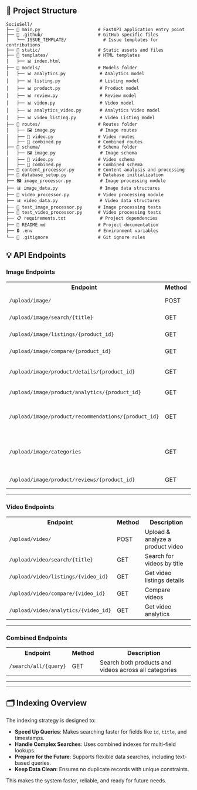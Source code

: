 ## 📁 Project Structure
```
SocioSell/
├── 📜 main.py                      # FastAPI application entry point
├── 📁 .github/                     # GitHub specific files
│   └── ISSUE_TEMPLATE/              # Issue templates for contributions
├── 📁 static/                      # Static assets and files
├── 📁 templates/                   # HTML templates
│   ├── 📊 index.html                  
├── 📁 models/                      # Models folder
│   ├── 📊 analytics.py             # Analytics model
│   ├── 📊 listing.py               # Listing model
│   ├── 📊 product.py               # Product model
│   ├── 📊 review.py                # Review model
│   ├── 📊 video.py                 # Video model
│   ├── 📊 analytics_video.py       # Analytics Video model
│   ├── 📊 video_listing.py         # Video Listing model
├── 📁 routes/                      # Routes folder
│   ├── 🖼️ image.py                 # Image routes
│   ├── 🎥 video.py                 # Video routes
│   ├── 🔗 combined.py              # Combined routes
├── 📁 schema/                      # Schema folder
│   ├── 🖼️ image.py                 # Image schema
│   ├── 🎥 video.py                 # Video schema
│   ├── 🔗 combined.py              # Combined schema
├── 🔧 content_processor.py         # Content analysis and processing
├── 💾 database_setup.py            # Database initialization
├── 🖼️ image_processor.py           # Image processing module
├── 📊 image_data.py                # Image data structures
├── 🎥 video_processor.py           # Video processing module
├── 📊 video_data.py                # Video data structures
├── 🧪 test_image_processor.py      # Image processing tests
├── 🧪 test_video_processor.py      # Video processing tests
├── 📋 requirements.txt             # Project dependencies
├── 📝 README.md                    # Project documentation
├── 🔒 .env                         # Environment variables
└── 📝 .gitignore                   # Git ignore rules
```

## 💡 API Endpoints  

### Image Endpoints  

<table>
  <tr>
    <th>Endpoint</th>
    <th>Method</th>
    <th>Description</th>
  </tr>
  <tr>
    <td><code>/upload/image/</code></td>
    <td>POST</td>
    <td>Upload & analyze a product image</td>
  </tr>
  <tr>
    <td><code>/upload/image/search/{title}</code></td>
    <td>GET</td>
    <td>Search product database by title</td>
  </tr>
  <tr>
    <td><code>/upload/image/listings/{product_id}</code></td>
    <td>GET</td>
    <td>Get listing details for a product</td>
  </tr>
  <tr>
    <td><code>/upload/image/compare/{product_id}</code></td>
    <td>GET</td>
    <td>Compare products</td>
  </tr>
  <tr>
    <td><code>/upload/image/product/details/{product_id}</code></td>
    <td>GET</td>
    <td>Get detailed information about a product</td>
  </tr>
  <tr>
    <td><code>/upload/image/product/analytics/{product_id}</code></td>
    <td>GET</td>
    <td>Get product analytics</td>
  </tr>
  <tr>
    <td><code>/upload/image/product/recommendations/{product_id}</code></td>
    <td>GET</td>
    <td>Get product recommendations based on a specific product</td>
  </tr>
  <tr>
    <td><code>/upload/image/categories</code></td>
    <td>GET</td>
    <td>Get list of all available categories for products and videos</td>
  </tr>
  <tr>
    <td><code>/upload/image/product/reviews/{product_id}</code></td>
    <td>GET</td>
    <td>Get reviews for a product</td>
  </tr>
</table>

---

### Video Endpoints  

<table>
  <tr>
    <th>Endpoint</th>
    <th>Method</th>
    <th>Description</th>
  </tr>
  <tr>
    <td><code>/upload/video/</code></td>
    <td>POST</td>
    <td>Upload & analyze a product video</td>
  </tr>
  <tr>
    <td><code>/upload/video/search/{title}</code></td>
    <td>GET</td>
    <td>Search for videos by title</td>
  </tr>
  <tr>
    <td><code>/upload/video/listings/{video_id}</code></td>
    <td>GET</td>
    <td>Get video listings details</td>
  </tr>
  <tr>
    <td><code>/upload/video/compare/{video_id}</code></td>
    <td>GET</td>
    <td>Compare videos</td>
  </tr>
  <tr>
    <td><code>/upload/video/analytics/{video_id}</code></td>
    <td>GET</td>
    <td>Get video analytics</td>
  </tr>
</table>

---

### Combined Endpoints  

<table>
  <tr>
    <th>Endpoint</th>
    <th>Method</th>
    <th>Description</th>
  </tr>
  <tr>
    <td><code>/search/all/{query}</code></td>
    <td>GET</td>
    <td>Search both products and videos across all categories</td>
  </tr>
</table>

---
---

## 🗂️ Indexing Overview  

The indexing strategy is designed to:  
- **Speed Up Queries**: Makes searching faster for fields like `id`, `title`, and timestamps.  
- **Handle Complex Searches**: Uses combined indexes for multi-field lookups.  
- **Prepare for the Future**: Supports flexible data searches, including text-based queries.  
- **Keep Data Clean**: Ensures no duplicate records with unique constraints.  

This makes the system faster, reliable, and ready for future needs.
